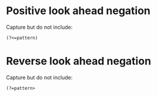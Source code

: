 

# Positive look ahead negation

Capture but do not include:

```
(?<=pattern)
```

# Reverse look ahead negation

Capture but do not include:

```
(?=pattern>
```
